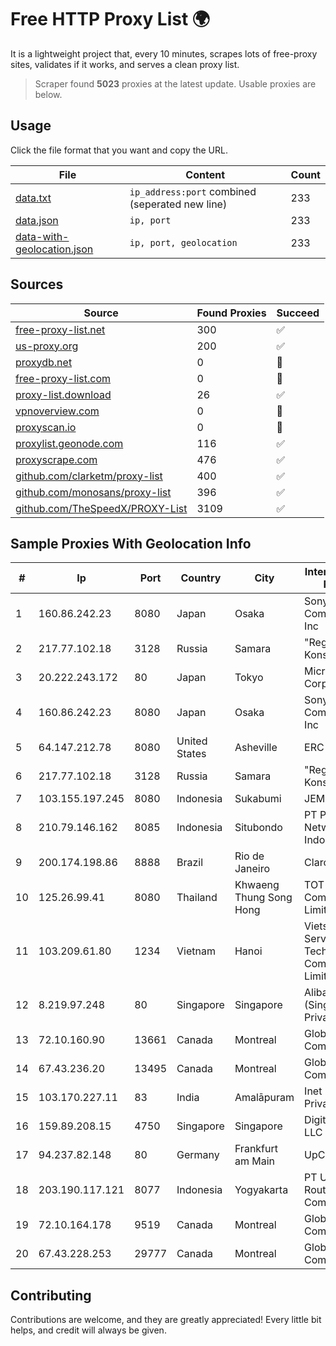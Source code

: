 
# Free HTTP Proxy List 🌍

It is a lightweight project that, every 10 minutes, scrapes lots of free-proxy sites, validates if it works, and serves a clean proxy list.


> Scraper found **5023** proxies at the latest update. Usable proxies are below.

## Usage

Click the file format that you want and copy the URL.


|File|Content|Count|
|----|-------|-----|
|[data.txt](https://raw.githubusercontent.com/themiralay/Proxy-List-World/master/data.txt)|`ip_address:port` combined (seperated new line)|233|
|[data.json](https://raw.githubusercontent.com/themiralay/Proxy-List-World/master/data.json)|`ip, port`|233|
|[data-with-geolocation.json](https://raw.githubusercontent.com/themiralay/Proxy-List-World/master/data-with-geolocation.json)|`ip, port, geolocation`|233|

## Sources

|Source|Found Proxies|Succeed|
|------|-------------|-------|
|[free-proxy-list.net](https://free-proxy-list.net)|300|✅|
|[us-proxy.org](https://www.us-proxy.org)|200|✅|
|[proxydb.net](http://proxydb.net)|0|🚫|
|[free-proxy-list.com](https://free-proxy-list.com/?page=&port=&type%5B%5D=http&type%5B%5D=https&up_time=0&search=Search)|0|🚫|
|[proxy-list.download](https://www.proxy-list.download/HTTP)|26|✅|
|[vpnoverview.com](https://vpnoverview.com/privacy/anonymous-browsing/free-proxy-servers)|0|🚫|
|[proxyscan.io](https://www.proxyscan.io)|0|🚫|
|[proxylist.geonode.com](https://proxylist.geonode.com/api/proxy-list?limit=300&page=1&sort_by=lastChecked&sort_type=desc&protocols=http,https)|116|✅|
|[proxyscrape.com](https://api.proxyscrape.com/v2/?request=displayproxies&protocol=http&timeout=10000&country=all&ssl=all&anonymity=all)|476|✅|
|[github.com/clarketm/proxy-list](https://raw.githubusercontent.com/clarketm/proxy-list/master/proxy-list-raw.txt)|400|✅|
|[github.com/monosans/proxy-list](https://raw.githubusercontent.com/monosans/proxy-list/main/proxies/http.txt)|396|✅|
|[github.com/TheSpeedX/PROXY-List](https://raw.githubusercontent.com/TheSpeedX/PROXY-List/master/http.txt)|3109|✅|


## Sample Proxies With Geolocation Info

|#|Ip|Port|Country|City|Internet Service Provider|
|-|--|----|-------|----|-------------------------|
|1|160.86.242.23|8080|Japan|Osaka|Sony Network Communications Inc|
|2|217.77.102.18|3128|Russia|Samara|"Region Svyaz Konsalt" LLC|
|3|20.222.243.172|80|Japan|Tokyo|Microsoft Corporation|
|4|160.86.242.23|8080|Japan|Osaka|Sony Network Communications Inc|
|5|64.147.212.78|8080|United States|Asheville|ERC Broadband|
|6|217.77.102.18|3128|Russia|Samara|"Region Svyaz Konsalt" LLC|
|7|103.155.197.245|8080|Indonesia|Sukabumi|JEMBATANDATA|
|8|210.79.146.162|8085|Indonesia|Situbondo|PT Petabyte Network Indonesia|
|9|200.174.198.86|8888|Brazil|Rio de Janeiro|Claro S.A|
|10|125.26.99.41|8080|Thailand|Khwaeng Thung Song Hong|TOT Public Company Limited|
|11|103.209.61.80|1234|Vietnam|Hanoi|Vietserver Services Technology Company Limited|
|12|8.219.97.248|80|Singapore|Singapore|Alibaba Cloud (Singapore) Private Limited|
|13|72.10.160.90|13661|Canada|Montreal|GloboTech Communications|
|14|67.43.236.20|13495|Canada|Montreal|GloboTech Communications|
|15|103.170.227.11|83|India|Amalāpuram|Inet Fiber India Private Limited|
|16|159.89.208.15|4750|Singapore|Singapore|DigitalOcean, LLC|
|17|94.237.82.148|80|Germany|Frankfurt am Main|UpCloud Ltd|
|18|203.190.117.121|8077|Indonesia|Yogyakarta|PT Union Routelink Communication|
|19|72.10.164.178|9519|Canada|Montreal|GloboTech Communications|
|20|67.43.228.253|29777|Canada|Montreal|GloboTech Communications|



## Contributing

Contributions are welcome, and they are greatly appreciated! Every
little bit helps, and credit will always be given.

